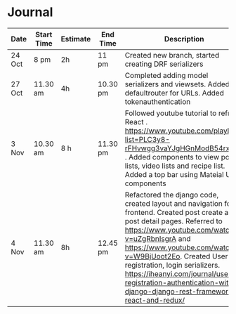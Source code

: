 # Journal
Date | Start Time | Estimate | End Time | Description
-----| -----------| ---------|---------| ------------
24 Oct | 8 pm | 2h| 11 pm | Created new branch, started creating DRF serializers
27 Oct | 11.30 am | 4h| 10.30 pm | Completed adding model serializers and viewsets.  Added defaultrouter for URLs. Added tokenauthentication
3 Nov | 10.30 am | 8 h| 11.30 pm | Followed youtube tutorial to refresh React . https://www.youtube.com/playlist?list=PLC3y8-rFHvwgg3vaYJgHGnModB54rxOk3 . Added components to view post lists, video lists and recipe list. Added a top bar using Mateial UI-components
4 Nov| 11.30 am | 8h| 12.45 pm| Refactored the django code, created layout and navigation for frontend. Created post create and post detail pages. Referred to https://www.youtube.com/watch?v=uZgRbnIsgrA and https://www.youtube.com/watch?v=W9BjUoot2Eo. Created User registration, login serializers. https://iheanyi.com/journal/user-registration-authentication-with-django-django-rest-framework-react-and-redux/

